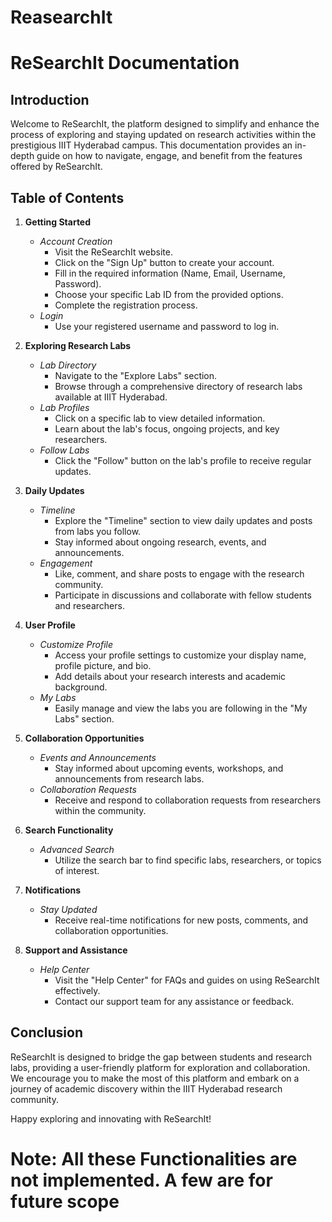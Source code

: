 # ReasearchIt

# ReSearchIt Documentation

## Introduction

Welcome to ReSearchIt, the platform designed to simplify and enhance the process of exploring and staying updated on research activities within the prestigious IIIT Hyderabad campus. This documentation provides an in-depth guide on how to navigate, engage, and benefit from the features offered by ReSearchIt.

## Table of Contents

1. **Getting Started**
    - *Account Creation*
        - Visit the ReSearchIt website.
        - Click on the "Sign Up" button to create your account.
        - Fill in the required information (Name, Email, Username, Password).
        - Choose your specific Lab ID from the provided options.
        - Complete the registration process.
    - *Login*
        - Use your registered username and password to log in.

2. **Exploring Research Labs**
    - *Lab Directory*
        - Navigate to the "Explore Labs" section.
        - Browse through a comprehensive directory of research labs available at IIIT Hyderabad.
    - *Lab Profiles*
        - Click on a specific lab to view detailed information.
        - Learn about the lab's focus, ongoing projects, and key researchers.
    - *Follow Labs*
        - Click the "Follow" button on the lab's profile to receive regular updates.

3. **Daily Updates**
    - *Timeline*
        - Explore the "Timeline" section to view daily updates and posts from labs you follow.
        - Stay informed about ongoing research, events, and announcements.
    - *Engagement*
        - Like, comment, and share posts to engage with the research community.
        - Participate in discussions and collaborate with fellow students and researchers.

4. **User Profile**
    - *Customize Profile*
        - Access your profile settings to customize your display name, profile picture, and bio.
        - Add details about your research interests and academic background.
    - *My Labs*
        - Easily manage and view the labs you are following in the "My Labs" section.

5. **Collaboration Opportunities**
    - *Events and Announcements*
        - Stay informed about upcoming events, workshops, and announcements from research labs.
    - *Collaboration Requests*
        - Receive and respond to collaboration requests from researchers within the community.

6. **Search Functionality**
    - *Advanced Search*
        - Utilize the search bar to find specific labs, researchers, or topics of interest.

7. **Notifications**
    - *Stay Updated*
        - Receive real-time notifications for new posts, comments, and collaboration opportunities.

8. **Support and Assistance**
    - *Help Center*
        - Visit the "Help Center" for FAQs and guides on using ReSearchIt effectively.
        - Contact our support team for any assistance or feedback.

## Conclusion

ReSearchIt is designed to bridge the gap between students and research labs, providing a user-friendly platform for exploration and collaboration. We encourage you to make the most of this platform and embark on a journey of academic discovery within the IIIT Hyderabad research community.

Happy exploring and innovating with ReSearchIt!


# Note: All these Functionalities are not implemented. A few are for future scope
